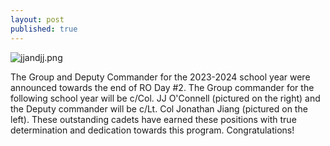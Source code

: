```yaml
---
layout: post
published: true
---
```

![jjandjj.png]({{site.baseurl}}/media/jjandjj.png)

The Group and Deputy Commander for the 2023-2024 school year were announced towards the end of RO Day #2. The Group commander for the following school year will be c/Col. JJ O'Connell (pictured on the right) and the Deputy commander will be c/Lt. Col Jonathan Jiang (pictured on the left). These outstanding cadets have earned these positions with true determination and dedication towards this program. Congratulations!
